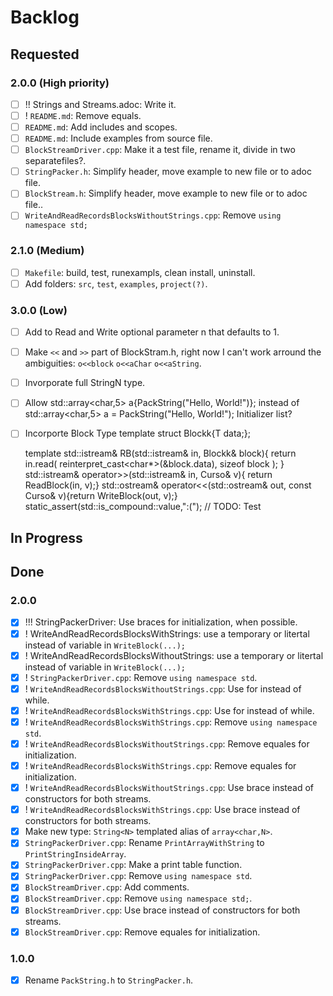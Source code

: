 # Backlog
## Requested
### 2.0.0 (High priority)
- [ ] !! Strings and Streams.adoc: Write it.
- [ ] ! `README.md`: Remove equals.
- [ ] `README.md`: Add includes and scopes.
- [ ] `README.md`: Include examples from source file.
- [ ] `BlockStreamDriver.cpp`: Make it a test file, rename it, divide in two separatefiles?.
- [ ] `StringPacker.h`: Simplify header, move example to new file or to adoc file.
- [ ] `BlockStream.h`: Simplify header, move example to new file or to adoc file..
- [ ] `WriteAndReadRecordsBlocksWithoutStrings.cpp`: Remove `using namespace std;`
### 2.1.0 (Medium)
- [ ] `Makefile`: build, test, runexampls, clean install, uninstall.
- [ ] Add folders: `src`, `test`, `examples`, `project(?)`.
### 3.0.0 (Low)
- [ ] Add to Read and Write optional parameter n that defaults to 1.
- [ ] Make `<<` and `>>` part of BlockStram.h, right now I can't work arround the ambiguities: `o<<block` `o<<aChar` `o<<aString`.
- [ ] Invorporate full StringN type.
- [ ] Allow 
std::array<char,5> a{PackString("Hello, World!")}; 
instead of 
std::array<char,5> a = PackString("Hello, World!");
Initializer list?
- [ ] Incorporte Block Type
	template<typename T>
	struct Blockk{T data;};

	template<typename T>
	std::istream& RB(std::istream& in, Blockk<T>& block){
		return in.read(
			reinterpret_cast<char*>(&block.data),
			sizeof block
		);
	}
	std::istream& operator>>(std::istream& in, Curso& v){ return ReadBlock(in, v);}
	std::ostream& operator<<(std::ostream& out, const Curso& v){return WriteBlock(out, v);}
	static_assert(std::is_compound<T>::value,":("); // TODO: Test

## In Progress

## Done
### 2.0.0
- [x] !!! StringPackerDriver: Use braces for initialization, when possible.
- [x] ! WriteAndReadRecordsBlocksWithStrings: use a temporary or litertal instead of variable in `WriteBlock(...);`
- [x] ! WriteAndReadRecordsBlocksWithoutStrings: use a temporary or litertal instead of variable in `WriteBlock(...);`
- [x] ! `StringPackerDriver.cpp`: Remove `using namespace std`.
- [x] ! `WriteAndReadRecordsBlocksWithoutStrings.cpp`: Use for instead of while.
- [x] ! `WriteAndReadRecordsBlocksWithStrings.cpp`: Use for instead of while.
- [x] ! `WriteAndReadRecordsBlocksWithStrings.cpp`: Remove `using namespace std`.
- [x] ! `WriteAndReadRecordsBlocksWithoutStrings.cpp`: Remove equales for initialization.
- [x] ! `WriteAndReadRecordsBlocksWithStrings.cpp`: Remove equales for initialization.
- [x] ! `WriteAndReadRecordsBlocksWithoutStrings.cpp`: Use brace instead of constructors for both streams.
- [x] ! `WriteAndReadRecordsBlocksWithStrings.cpp`: Use brace instead of constructors for both streams.
- [x] Make new type: `String<N>` templated alias of `array<char,N>`.
- [x] `StringPackerDriver.cpp`: Rename `PrintArrayWithString` to `PrintStringInsideArray`.
- [x] `StringPackerDriver.cpp`: Make a print table function.
- [x] `StringPackerDriver.cpp`: Remove `using namespace std`.
- [x] `BlockStreamDriver.cpp`: Add comments.
- [x] `BlockStreamDriver.cpp`: Remove `using namespace std;`.
- [x] `BlockStreamDriver.cpp`: Use brace instead of constructors for both streams.
- [x] `BlockStreamDriver.cpp`: Remove equales for initialization.
### 1.0.0
- [x] Rename `PackString.h` to `StringPacker.h`.

